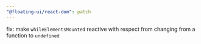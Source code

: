 ```yaml
---
"@floating-ui/react-dom": patch
---
```


fix: make `whileElementsMounted` reactive with respect from changing from a function to `undefined`
